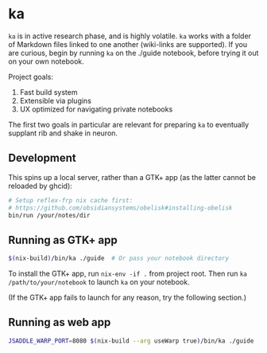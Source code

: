 # ka

`ka` is in active research phase, and is highly volatile. `ka` works with a folder of Markdown files linked to one another (wiki-links are supported). If you are curious, begin by running `ka` on the ./guide notebook, before trying it out on your own notebook.

Project goals:

1. Fast build system
2. Extensible via plugins
3. UX optimized for navigating private notebooks

The first two goals in particular are relevant for preparing `ka` to eventually supplant rib and shake in neuron.

## Development

This spins up a local server, rather than a GTK+ app (as the latter cannot be reloaded by ghcid):

```bash
# Setup reflex-frp nix cache first: 
# https://github.com/obsidiansystems/obelisk#installing-obelisk
bin/run /your/notes/dir
```

## Running as GTK+ app

```bash
$(nix-build)/bin/ka ./guide  # Or pass your notebook directory
```

To install the GTK+ app, run `nix-env -if .` from project root. Then run `ka /path/to/your/notebook` to launch `ka` on your notebook.

(If the GTK+ app fails to launch for any reason, try the following section.)

## Running as web app

```bash
JSADDLE_WARP_PORT=8080 $(nix-build --arg useWarp true)/bin/ka ./guide
```